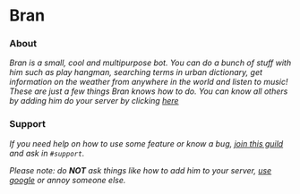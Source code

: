 # Bran

### About
*Bran is a small, cool and multipurpose bot. You can do a bunch of stuff with him such as play hangman, searching terms in urban dictionary, get information on the weather from anywhere in the world and listen to music! These are just a few things Bran knows how to do. You can know all others by adding him do your server by clicking [here](https://discordapp.com/oauth2/authorize?client_id=219186621008838669&scope=bot&permissions=0)*

### Support
*If you need help on how to use some feature or know a bug, [join this guild](https://discord.gg/8vXwwEQ) and ask in `#support`.*

*Please note: do __NOT__ ask things like how to add him to your server, [use google](http://bfy.tw/9K3E) or annoy someone else.*